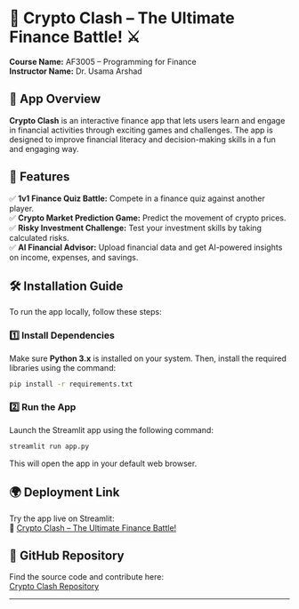 

# 🚀 Crypto Clash – The Ultimate Finance Battle! ⚔️  

**Course Name:** AF3005 – Programming for Finance  
**Instructor Name:** Dr. Usama Arshad  

## 📌 App Overview  

**Crypto Clash** is an interactive finance app that lets users learn and engage in financial activities through exciting games and challenges. The app is designed to improve financial literacy and decision-making skills in a fun and engaging way.  

## 🎯 Features  

✅ **1v1 Finance Quiz Battle:** Compete in a finance quiz against another player.  
✅ **Crypto Market Prediction Game:** Predict the movement of crypto prices.  
✅ **Risky Investment Challenge:** Test your investment skills by taking calculated risks.  
✅ **AI Financial Advisor:** Upload financial data and get AI-powered insights on income, expenses, and savings.  

## 🛠️ Installation Guide  

To run the app locally, follow these steps:  

### 1️⃣ Install Dependencies  
Make sure **Python 3.x** is installed on your system. Then, install the required libraries using the command:  

```bash
pip install -r requirements.txt
```  

### 2️⃣ Run the App  
Launch the Streamlit app using the following command:  

```bash
streamlit run app.py
```  

This will open the app in your default web browser.  

## 🌍 Deployment Link  

Try the app live on Streamlit:  
🔗 [Crypto Clash – The Ultimate Finance Battle!](https://crypto-clash-the-ultimate-finance-battle-app-ni9htzajqdjutrgij.streamlit.app/)  



## 🔗 GitHub Repository  

Find the source code and contribute here:  
[Crypto Clash Repository](https://github.com/yourusername/crypto-clash)  

---
